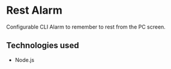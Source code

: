 # Rest Alarm
Configurable CLI Alarm to remember to rest from the PC screen.

## Technologies used

- Node.js